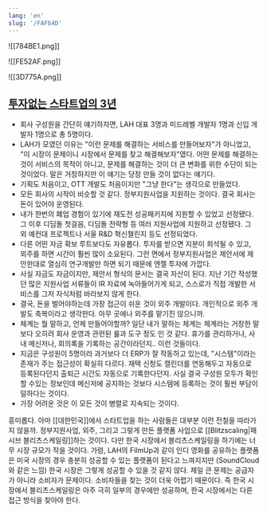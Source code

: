 ```yaml
---
lang: 'en'
slug: '/FAF64D'
---
```


![[784BE1.png]]

![[FE52AF.png]]

![[3D775A.png]]

## [투자없는 스타트업의 3년](https://eopla.net/magazines/5178)

- 회사 구성원을 간단히 얘기하자면, LAH 대표 3명과 미드레벨 개발자 1명과 신입 개발자 1명으로 총 5명이다.
- LAH가 모였던 이유는 "이런 문제를 해결하는 서비스를 만들어보자"가 아니었고, "이 시장이 문제이니 시장에서 문제를 찾고 해결해보자"였다. 어떤 문제를 해결하는 것이 서비스의 목적이 아니고, 문제를 해결하는 것이 더 큰 변화를 위한 수단이 되는 것이었다. 말은 거창하지만 이 얘기는 당장 만들 것이 없다는 얘기다.
- 기획도 처음이고, OTT 개발도 처음이지만 "그냥 한다"는 생각으로 만들었다.
- 모든 회사의 시작이 비슷할 것 같다. 정부지원사업을 지원하는 것이다. 결국 회사는 돈이 있어야 운영된다.
- 내가 한번의 폐업 경험이 있기에 재도전 성공패키지에 지원할 수 있었고 선정됐다. 그 이후 디딤돌 첫걸음, 디딤돌 전략형 등 여러 지원사업에 지원하고 선정됐다. 그 외 예컨대 프로젝트나 서울 R&D 혁신챌린지 등도 선정되었다.
- 다른 어떤 자금 확보 루트보다도 자유롭다. 투자를 받으면 지분이 희석될 수 있고, 외주를 하면 시간이 훨씬 많이 소요된다. 그런 면에서 정부지원사업은 제안서에 제안한대로 열심히 연구개발만 하면 되기 때문에 엔젤 투자에 가깝다.
- 사실 자금도 자금이지만, 제안서 형식의 문서는 결국 자산이 된다. 지난 기간 작성했던 많은 지원사업 서류들이 IR 자료에 녹아들어가게 되고, 스스로가 직접 개발한 서비스를 그저 자식처럼 바라보지 않게 한다.
- 결국, 돈을 벌어야하는데 가장 접근이 쉬운 것이 외주 개발이다. 개인적으로 외주 개발도 축복이라고 생각한다. 아무 곳에나 외주를 맡기진 않으니까.
- 체계는 뭘 말하고, 언제 만들어야할까? 일단 내가 말하는 체계는 체계라는 거창한 말보다 오히려 회사 운영과 관련된 룰과 도구 정도 인 것 같다. 휴가를 관리하거나, 사내 메신저나, 회의록을 기록하는 공간이라던지.. 이런 것들이다.
- 지금은 구성원이 5명이라 과거보다 더 ERP가 잘 작동하고 있는데, "시스템"이라는 존재가 주는 접근성이 확실히 다르다. 재택 신청도 캘린더를 연동해두고 자동으로 등록된다던지 출퇴근 시간도 자동으로 기록한다던지. 사실 결국 구성원 모두가 확인할 수있는 정보인데 메신저에 공지하는 것보다 시스템에 등록하는 것이 훨씬 부담이 덜하다는 것이다.
- 가장 어려운 것은 이 모든 것이 병렬로 지속되는 것이다.

흥미롭다. 아마 [[대한민국]]에서 스타트업을 하는 사람들은 대부분 이런 전철을 따라가지 않을까. 정부지원사업, 외주, 그리고 그렇게 만든 플랫폼 사업으로 [[Blitzscaling|패시브 블리츠스케일링]]하는 것이다. 다만 한국 시장에서 블리츠스케일링을 하기에는 너무 시장 규모가 작을 것이다. 가령, LAH의 FilmUp과 같이 인디 영화를 공유하는 플랫폼은 미국 시장의 경우 충분히 성공할 수 있는 플랫폼이 된다고 느껴지지만 (SoundCloud와 같은 느낌) 한국 시장은 그렇게 성공할 수 있을 것 같지 않다. 제일 큰 문제는 공급자가 아니라 소비자가 문제이다. 소비자들을 찾는 것이 더욱 어렵기 때문이다. 즉 한국 시장에서 블리츠스케일링은 아주 극히 일부의 경우에만 성공하며, 한국 시장에서는 다른 접근 방식을 찾아야 한다.

